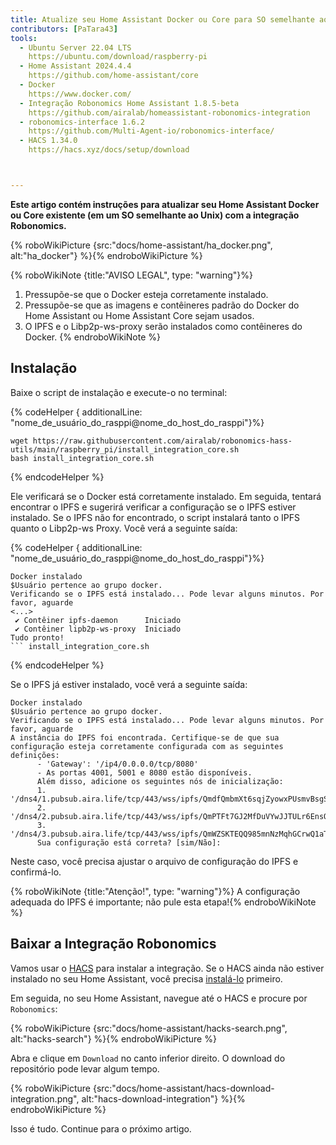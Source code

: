 ```yaml
---
title: Atualize seu Home Assistant Docker ou Core para SO semelhante ao Unix
contributors: [PaTara43]
tools:
  - Ubuntu Server 22.04 LTS
    https://ubuntu.com/download/raspberry-pi
  - Home Assistant 2024.4.4
    https://github.com/home-assistant/core
  - Docker
    https://www.docker.com/
  - Integração Robonomics Home Assistant 1.8.5-beta
    https://github.com/airalab/homeassistant-robonomics-integration
  - robonomics-interface 1.6.2
    https://github.com/Multi-Agent-io/robonomics-interface/
  - HACS 1.34.0
    https://hacs.xyz/docs/setup/download



---
```


**Este artigo contém instruções para atualizar seu Home Assistant Docker ou Core existente (em um SO semelhante ao Unix) com a integração Robonomics.**

{% roboWikiPicture {src:"docs/home-assistant/ha_docker.png", alt:"ha_docker"} %}{% endroboWikiPicture %}

{% roboWikiNote {title:"AVISO LEGAL", type: "warning"}%}
  1. Pressupõe-se que o Docker esteja corretamente instalado.
  2. Pressupõe-se que as imagens e contêineres padrão do Docker do Home Assistant ou Home Assistant Core sejam usados.
  3. O IPFS e o Libp2p-ws-proxy serão instalados como contêineres do Docker.
{% endroboWikiNote %}


## Instalação

Baixe o script de instalação e execute-o no terminal:

{% codeHelper { additionalLine: "nome_de_usuário_do_rasppi@nome_do_host_do_rasppi"}%}

```shell
wget https://raw.githubusercontent.com/airalab/robonomics-hass-utils/main/raspberry_pi/install_integration_core.sh
bash install_integration_core.sh
```

{% endcodeHelper %}

Ele verificará se o Docker está corretamente instalado. Em seguida, tentará encontrar o IPFS e sugerirá verificar a configuração se o IPFS estiver instalado. Se o IPFS não for encontrado, o script instalará tanto o IPFS quanto o Libp2p-ws Proxy. Você verá a seguinte saída:

{% codeHelper { additionalLine: "nome_de_usuário_do_rasppi@nome_do_host_do_rasppi"}%}

```shell
Docker instalado
$Usuário pertence ao grupo docker.
Verificando se o IPFS está instalado... Pode levar alguns minutos. Por favor, aguarde
<...>
 ✔ Contêiner ipfs-daemon      Iniciado
 ✔ Contêiner lipb2p-ws-proxy  Iniciado
Tudo pronto!
``` install_integration_core.sh
```

{% endcodeHelper %}

Se o IPFS já estiver instalado, você verá a seguinte saída:
```shell
Docker instalado
$Usuário pertence ao grupo docker.
Verificando se o IPFS está instalado... Pode levar alguns minutos. Por favor, aguarde
A instância do IPFS foi encontrada. Certifique-se de que sua configuração esteja corretamente configurada com as seguintes definições:
      - 'Gateway': '/ip4/0.0.0.0/tcp/8080'
      - As portas 4001, 5001 e 8080 estão disponíveis.
      Além disso, adicione os seguintes nós de inicialização:
      1. '/dns4/1.pubsub.aira.life/tcp/443/wss/ipfs/QmdfQmbmXt6sqjZyowxPUsmvBsgSGQjm4VXrV7WGy62dv8'
      2. '/dns4/2.pubsub.aira.life/tcp/443/wss/ipfs/QmPTFt7GJ2MfDuVYwJJTULr6EnsQtGVp8ahYn9NSyoxmd9'
      3. '/dns4/3.pubsub.aira.life/tcp/443/wss/ipfs/QmWZSKTEQQ985mnNzMqhGCrwQ1aTA6sxVsorsycQz9cQrw'
      Sua configuração está correta? [sim/Não]:

```
Neste caso, você precisa ajustar o arquivo de configuração do IPFS e confirmá-lo.

{% roboWikiNote {title:"Atenção!", type: "warning"}%} A configuração adequada do IPFS é importante; não pule esta etapa!{% endroboWikiNote %}

## Baixar a Integração Robonomics

Vamos usar o [HACS](https://hacs.xyz/) para instalar a integração. Se o HACS ainda não estiver instalado no seu Home Assistant, você precisa [instalá-lo](https://hacs.xyz/docs/setup/download/) primeiro.

Em seguida, no seu Home Assistant, navegue até o HACS e procure por `Robonomics`:

{% roboWikiPicture {src:"docs/home-assistant/hacks-search.png", alt:"hacks-search"} %}{% endroboWikiPicture %}

Abra e clique em `Download` no canto inferior direito. O download do repositório pode levar algum tempo.

{% roboWikiPicture {src:"docs/home-assistant/hacs-download-integration.png", alt:"hacs-download-integration"} %}{% endroboWikiPicture %}

Isso é tudo. Continue para o próximo artigo.